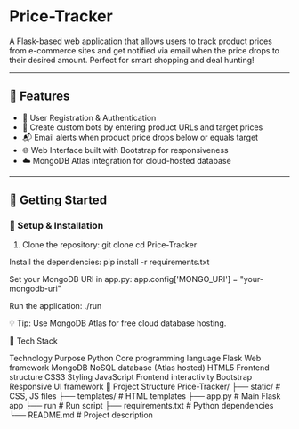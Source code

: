 # Price-Tracker
A Flask-based web application that allows users to track product prices from e-commerce sites and get notified via email when the price drops to their desired amount. Perfect for smart shopping and deal hunting!

---

## 📌 Features

- 🔐 User Registration & Authentication
- 🧠 Create custom bots by entering product URLs and target prices
- 📬 Email alerts when product price drops below or equals target
- 🌐 Web Interface built with Bootstrap for responsiveness
- ☁️ MongoDB Atlas integration for cloud-hosted database

---

## 🚀 Getting Started

### 🔧 Setup & Installation

1. Clone the repository:
   git clone <repo-url>
   cd Price-Tracker
   
Install the dependencies:
pip install -r requirements.txt

Set your MongoDB URI in app.py:
app.config['MONGO_URI'] = "your-mongodb-uri"

Run the application:
./run

💡 Tip: Use MongoDB Atlas for free cloud database hosting.

🧪 Tech Stack

Technology	Purpose
Python	Core programming language
Flask	Web framework
MongoDB	NoSQL database (Atlas hosted)
HTML5	Frontend structure
CSS3	Styling
JavaScript	Frontend interactivity
Bootstrap	Responsive UI framework
📂 Project Structure
Price-Tracker/
├── static/           # CSS, JS files
├── templates/        # HTML templates
├── app.py            # Main Flask app
├── run               # Run script
├── requirements.txt  # Python dependencies
└── README.md         # Project description
